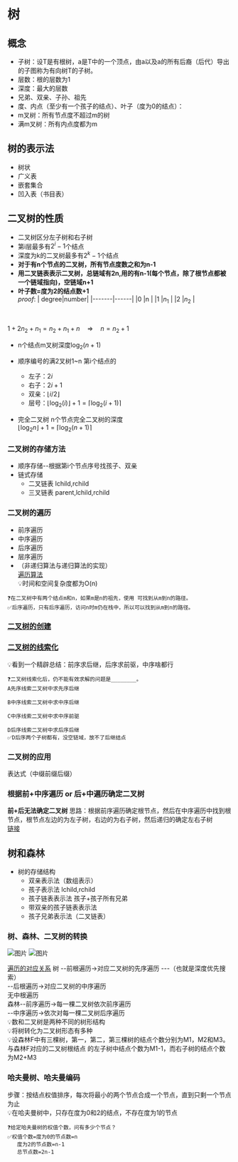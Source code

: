# 树

## 概念
* 子树：设T是有根树，a是T中的一个顶点，由a以及a的所有后裔（后代）导出的子图称为有向树T的子树。
* 层数：根的层数为1
* 深度：最大的层数
* 兄弟、双亲、子孙、祖先
* 度、内点（至少有一个孩子的结点）、叶子（度为0的结点）：
* m叉树：所有节点度不超过m的树
* 满m叉树：所有内点度都为m

## 树的表示法
* 树状
* 广义表
* 嵌套集合
* 凹入表（书目表）

## 二叉树的性质
* 二叉树区分左子树和右子树
* 第i层最多有$2^i - 1$个结点
* 深度为k的二叉树最多有$2^k - 1$个结点
* **对于有n个节点的二叉树，所有节点度数之和为n-1**
* **用二叉链表表示二叉树，总链域有2n,用的有n-1(每个节点，除了根节点都被一个链域指向)，空链域n+1**
* **叶子数=度为2的结点数+1**  
  *proof*:
  | degree|number| 
  |-------|------|
  |0    |n     |
  |1    |$n_1$ |
  |2    |$n_2$ | 

<br> 

$1+2n_2+n_1=n_2+n_1+n \quad \Rightarrow \quad n=n_2+1$

- n个结点m叉树深度$\log_{2}(n+1)$
- 顺序编号的满2叉树1~n
第i个结点的
  - 左子：$2i$
  - 右子：$2i+1$
  - 双亲：$\lfloor{i/2}\rfloor$
  - 层号：$\lfloor \log_{2}(i) \rfloor +1 = \lceil \log_{2}(i+1) \rceil$

- 完全二叉树
  n个节点完全二叉树的深度  
  $\lfloor \log_2n \rfloor+1=\lceil \log_2(n+1) \rceil$




### 二叉树的存储方法
  - 顺序存储--根据第i个节点序号找孩子、双亲
  - 链式存储
     * 二叉链表 lchild,rchild
     * 三叉链表 parent,lchild,rchild  
  
### 二叉树的遍历
  * 前序遍历
  * 中序遍历
  * 后序遍历
  * 层序遍历
  * （非递归算法与递归算法的实现）   
  [遍历算法](https://www.cnblogs.com/kangna/p/11846154.html)   
💡时间和空间复杂度都为O(n)   
~~~
❓在二叉树中有两个结点m和n，如果m是n的祖先，使用 可找到从m到n的路径。
✅后序遍历，只有后序遍历，访问n时m仍在栈中，所以可以找到从m到n的路径。  
~~~
### [二叉树的创建](https://blog.csdn.net/weixin_42777504/article/details/103413314)

### [二叉树的线索化](https://blog.csdn.net/c18219227162/article/details/50188579)
💡看到一个精辟总结：前序求后继，后序求前驱，中序啥都行
~~~
❓二叉树线索化后，仍不能有效求解的问题是________。
A先序线索二叉树中求先序后继  

B中序线索二叉树中求中序后继  

C中序线索二叉树中求中序前驱   

D后序线索二叉树中求后序后继  
✅D后序两个子树都有，没空链域，放不了后继结点
~~~
### 二叉树的应用
  表达式（中缀前缀后缀） 

### 根据前+中序遍历 or 后+中遍历确定二叉树
  **前+后无法确定二叉树**
  思路：根据前序遍历确定根节点，然后在中序遍历中找到根节点，根节点左边的为左子树，右边的为右子树，然后递归的确定左右子树   
  [链接](https://blog.csdn.net/seveny_/article/details/82745802)   

## 树和森林
* 树的存储结构
  * 双亲表示法（数组表示）
  * 孩子表示法 lchild,rchild
  * 孩子链表表示法 孩子+孩子所有兄弟
  * 带双亲的孩子链表表示法
  * 孩子兄弟表示法（二叉链表）

### 树、森林、二叉树的转换
![图片](trans1.bmp)
![图片](trans2.bmp)

[遍历的对应关系](https://blog.csdn.net/weixin_44775255/article/details/120654059)
树  --前根遍历->对应二叉树的先序遍历 ---（也就是深度优先搜索）   
    --后根遍历->对应二叉树的中序遍历    
    无中根遍历    
森林--前序遍历->每一棵二叉树依次前序遍历  
    --中序遍历->依次对每一棵二叉树后序遍历   
💡数和二叉树是两种不同的树形结构  
💡将树转化为二叉树形态有多种  
💡设森林F中有三棵树，第一，第二，第三棵树的结点个数分别为M1，M2和M3。与森林F对应的二叉树根结点 的左子树中结点个数为M1-1，而右子树的结点个数为M2+M3  
### 哈夫曼树、哈夫曼编码
步骤：按结点权值排序，每次将最小的两个节点合成一个节点，直到只剩一个节点为止   
💡在哈夫曼树中，只存在度为0和2的结点，不存在度为1的节点  
~~~
❓给定哈夫曼树的权值个数，问有多少个节点？
✅权值个数=度为0的节点数=n
   度为2的节点数=n-1
   总节点数=2n-1
~~~
